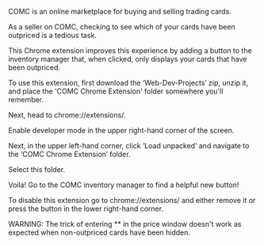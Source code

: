 COMC is an online marketplace for buying and selling trading cards.

As a seller on COMC, checking to see which of your cards have been outpriced is a tedious task.

This Chrome extension improves this experience by adding a button to the inventory manager that, when clicked, only displays your cards that have been outpriced.

To use this extension, first download the ‘Web-Dev-Projects’ zip, unzip it, and place the 'COMC Chrome Extension' folder somewhere you'll remember.

Next, head to chrome://extensions/.

Enable developer mode in the upper right-hand corner of the screen.

Next, in the upper left-hand corner, click ‘Load unpacked’ and navigate to the ‘COMC Chrome Extension’ folder.

Select this folder.

Voila! Go to the COMC inventory manager to find a helpful new button!

To disable this extension go to chrome://extensions/ and either remove it or press the button in the lower right-hand corner.

WARNING: The trick of entering ** in the price window doesn't work as expected when non-outpriced cards have been hidden. 
